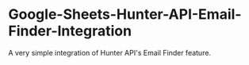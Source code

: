 # Google-Sheets-Hunter-API-Email-Finder-Integration
A very simple integration of Hunter API's Email Finder feature.
